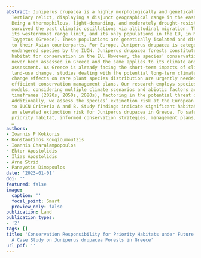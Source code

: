 ```yaml
---
abstract: Juniperus drupacea is a highly morphologically and genetically differentiated
  Tertiary relict, displaying a disjunct geographical range in the eastern Mediterranean.
  Being a thermophilous, light-demanding, and moderately drought-resistant tree, it
  survived the past climatic oscillations via altitudinal migration. The species has
  its westernmost range limit, and its only populations in the EU, in Mts Parnon and
  Taygetos (Greece). These populations are genetically isolated and distinct compared
  to their Asian counterparts. For Europe, Juniperus drupacea is categorized as an
  endangered species by the IUCN. Juniperus drupacea forests constitute a priority
  habitat for conservation in the EU. However, the species’ conservation status has
  never been assessed in Greece and the same applies to its climate and land-use change
  assessment. As Greece is already facing the short-term impacts of climate- and human-induced
  land-use change, studies dealing with the potential long-term climate- and land-use
  change effects on rare plant species distribution are urgently needed to implement
  efficient conservation management plans. Our research employs species distribution
  models, considering multiple climate scenarios and abiotic factors across different
  timeframes (2020s, 2050s, 2080s), factoring in the potential threat of forest fires.
  Additionally, we assess the species’ extinction risk at the European level, according
  to IUCN Criteria A and B. Study findings indicate significant habitat changes and
  an elevated extinction risk for Juniperus drupacea in Greece. To safeguard this
  priority habitat, informed conservation strategies, management plans, and policy
  …
authors:
- Ioannis P Kokkoris
- Konstantinos Kougioumoutzis
- Ioannis Charalampopoulos
- Ektor Apostolidis
- Ilias Apostolidis
- Arne Strid
- Panayotis Dimopoulos
date: '2023-01-01'
doi: ''
featured: false
image:
  caption: ''
  focal_point: Smart
  preview_only: false
publication: Land
publication_types:
- '2'
tags: []
title: 'Conservation Responsibility for Priority Habitats under Future Climate Conditions:
  A Case Study on Juniperus drupacea Forests in Greece'
url_pdf: ''
---
```

